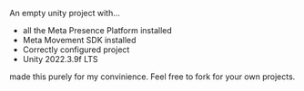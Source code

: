 An empty unity project with...

- all the Meta Presence Platform installed
- Meta Movement SDK installed
- Correctly configured project
- Unity 2022.3.9f LTS


made this purely for my convinience. Feel free to fork for your own projects. 